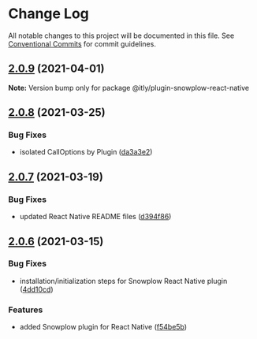 # Change Log

All notable changes to this project will be documented in this file.
See [Conventional Commits](https://conventionalcommits.org) for commit guidelines.

## [2.0.9](https://github.com/iterativelyhq/itly-sdk/compare/v2.0.8...v2.0.9) (2021-04-01)

**Note:** Version bump only for package @itly/plugin-snowplow-react-native





## [2.0.8](https://github.com/iterativelyhq/itly-sdk/compare/v2.0.7...v2.0.8) (2021-03-25)


### Bug Fixes

* isolated CallOptions by Plugin ([da3a3e2](https://github.com/iterativelyhq/itly-sdk/commit/da3a3e26a997c6a0a0a197561a72b32ec49ad36e))





## [2.0.7](https://github.com/iterativelyhq/itly-sdk/compare/v2.0.6...v2.0.7) (2021-03-19)


### Bug Fixes

* updated React Native README files ([d394f86](https://github.com/iterativelyhq/itly-sdk/commit/d394f86b6273e7440e0800a3aab94f548c926c53))





## [2.0.6](https://github.com/iterativelyhq/itly-sdk/compare/v2.0.5...v2.0.6) (2021-03-15)


### Bug Fixes

* installation/initialization steps for Snowplow React Native plugin ([4dd10cd](https://github.com/iterativelyhq/itly-sdk/commit/4dd10cd13cdf3c680ff5a5e852db0da87b2c0937))


### Features

* added Snowplow plugin for React Native ([f54be5b](https://github.com/iterativelyhq/itly-sdk/commit/f54be5b60c77a7e591e10996d3b0e359c9628e2e))
